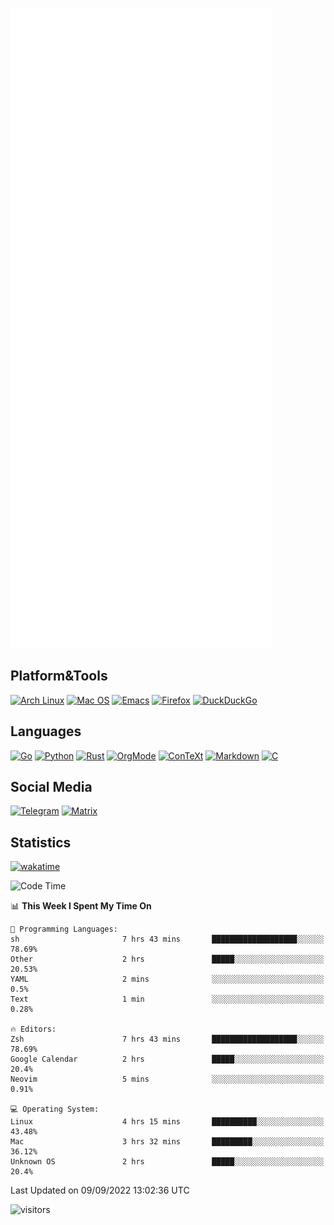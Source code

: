 ![Metrics](https://github.com/SteamedFish/SteamedFish/blob/master/github-metrics.svg)

## Platform&Tools

[![Arch Linux](https://img.shields.io/badge/ArchLinux-1793D1?logo=arch-linux&logoColor=fff&style=flat-square)](https://archlinux.org/)
[![Mac OS](https://img.shields.io/badge/MacOS-000000?style=flat-square&logo=macos&logoColor=F0F0F0)](https://www.apple.com/macos/)
[![Emacs](https://img.shields.io/badge/Emacs-%237F5AB6.svg?&style=flat-square&logo=gnu-emacs&logoColor=white)](https://www.gnu.org/software/emacs/)
[![Firefox](https://img.shields.io/badge/Firefox-FF7139?style=flat-square&logo=Firefox-Browser&logoColor=white)](https://firefox.com/)
[![DuckDuckGo](https://img.shields.io/badge/DuckDuckGo-DE5833?style=flat-square&logo=DuckDuckGo&logoColor=white)](https://duckduckgo.com/)

## Languages

[![Go](https://img.shields.io/badge/Golang-%2300ADD8.svg?style=flat-square&logo=go&logoColor=white)](https://golang.org/)
[![Python](https://img.shields.io/badge/Python-3670A0?style=flat-square&logo=python&logoColor=ffdd54)](https://www.python.org/)
[![Rust](https://img.shields.io/badge/Rust-%23000000.svg?style=flat-square&logo=rust&logoColor=white)](https://www.rust-lang.org/)
[![OrgMode](https://img.shields.io/badge/OrgMode-%23000000.svg?style=flat-square&logo=org&logoColor=white)](https://orgmode.org/)
[![ConTeXt](https://img.shields.io/badge/ConTeXt-%23008080.svg?style=flat-square&logo=latex&logoColor=white)](https://contextgarden.net/)
[![Markdown](https://img.shields.io/badge/MarkDown-%23000000.svg?style=flat-square&logo=markdown&logoColor=white)](https://daringfireball.net/projects/markdown/)
[![C](https://img.shields.io/badge/C-%2300599C.svg?style=flat-square&logo=c&logoColor=white)](https://www.iso.org/standard/74528.html)

## Social Media
[![Telegram](https://img.shields.io/badge/SteamedFish-2CA5E0?style=social&logo=telegram&logoColor=white)](https://t.me/SteamedFish)
[![Matrix](https://img.shields.io/badge/SteamedFish-2CA5E0?style=social&logo=matrix&logoColor=black)](https://matrix.to/#/@i:steamedfish.org)

## Statistics
[![wakatime](https://wakatime.com/badge/user/168280d6-fcf2-4b4f-ad3a-dc4612f35b38.svg)](https://wakatime.com/@168280d6-fcf2-4b4f-ad3a-dc4612f35b38)

<!--START_SECTION:waka-->
![Code Time](http://img.shields.io/badge/Code%20Time-1%2C995%20hrs%2030%20mins-blue)

📊 **This Week I Spent My Time On** 

```text
💬 Programming Languages: 
sh                       7 hrs 43 mins       ███████████████████░░░░░░   78.69% 
Other                    2 hrs               █████░░░░░░░░░░░░░░░░░░░░   20.53% 
YAML                     2 mins              ░░░░░░░░░░░░░░░░░░░░░░░░░   0.5% 
Text                     1 min               ░░░░░░░░░░░░░░░░░░░░░░░░░   0.28%

🔥 Editors: 
Zsh                      7 hrs 43 mins       ███████████████████░░░░░░   78.69% 
Google Calendar          2 hrs               █████░░░░░░░░░░░░░░░░░░░░   20.4% 
Neovim                   5 mins              ░░░░░░░░░░░░░░░░░░░░░░░░░   0.91%

💻 Operating System: 
Linux                    4 hrs 15 mins       ██████████░░░░░░░░░░░░░░░   43.48% 
Mac                      3 hrs 32 mins       █████████░░░░░░░░░░░░░░░░   36.12% 
Unknown OS               2 hrs               █████░░░░░░░░░░░░░░░░░░░░   20.4%

```


 Last Updated on 09/09/2022 13:02:36 UTC
<!--END_SECTION:waka-->

![visitors](https://visitor-badge.laobi.icu/badge?page_id=SteamedFish.SteamedFish)
